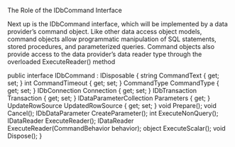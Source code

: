 
The Role of the IDbCommand Interface

Next up is the IDbCommand interface, which will be implemented by a data provider’s command object. Like
other data access object models, command objects allow programmatic manipulation of SQL statements,
stored procedures, and parameterized queries. Command objects also provide access to the data provider’s
data reader type through the overloaded ExecuteReader() method

public interface IDbCommand : IDisposable
{
string CommandText { get; set; }
int CommandTimeout { get; set; }
CommandType CommandType { get; set; }
IDbConnection Connection { get; set; }
IDbTransaction Transaction { get; set; }
IDataParameterCollection Parameters { get; }
UpdateRowSource UpdatedRowSource { get; set; }
void Prepare();
void Cancel();
IDbDataParameter CreateParameter();
int ExecuteNonQuery();
IDataReader ExecuteReader();
IDataReader ExecuteReader(CommandBehavior behavior);
object ExecuteScalar();
void Dispose();
}

